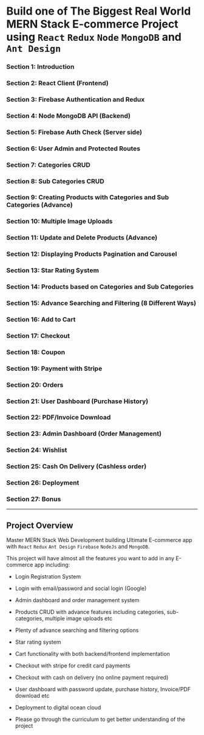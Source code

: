# Build one of The Biggest Real World MERN Stack E-commerce Project using `React` `Redux` `Node` `MongoDB` and `Ant Design`

### Section 1: Introduction

### Section 2: React Client (Frontend)

### Section 3: Firebase Authentication and Redux

### Section 4: Node MongoDB API (Backend)

### Section 5: Firebase Auth Check (Server side)

### Section 6: User Admin and Protected Routes

### Section 7: Categories CRUD

### Section 8: Sub Categories CRUD

### Section 9: Creating Products with Categories and Sub Categories (Advance)

### Section 10: Multiple Image Uploads

### Section 11: Update and Delete Products (Advance)

### Section 12: Displaying Products Pagination and Carousel

### Section 13: Star Rating System

### Section 14: Products based on Categories and Sub Categories

### Section 15: Advance Searching and Filtering (8 Different Ways)

### Section 16: Add to Cart

### Section 17: Checkout

### Section 18: Coupon

### Section 19: Payment with Stripe

### Section 20: Orders

### Section 21: User Dashboard (Purchase History)

### Section 22: PDF/Invoice Download

### Section 23: Admin Dashboard (Order Management)

### Section 24: Wishlist

### Section 25: Cash On Delivery (Cashless order)

### Section 26: Deployment

### Section 27: Bonus

***
## Project Overview

Master MERN Stack Web Development building Ultimate E-commerce app with `React` `Redux` `Ant Design` `Firebase` `NodeJs` and `MongoDB`.

This project will have almost all the features you want to add in any E-commerce app including:

- Login Registration System

- Login with email/password and social login (Google)

- Admin dashboard and order management system

- Products CRUD with advance features including categories, sub-categories, multiple image uploads etc

- Plenty of advance searching and filtering options

- Star rating system

- Cart functionality with both backend/frontend implementation

- Checkout with stripe for credit card payments

- Checkout with cash on delivery (no online payment required)

- User dashboard with password update, purchase history, Invoice/PDF download etc

- Deployment to digital ocean cloud

- Please go through the curriculum to get better understanding of the project
